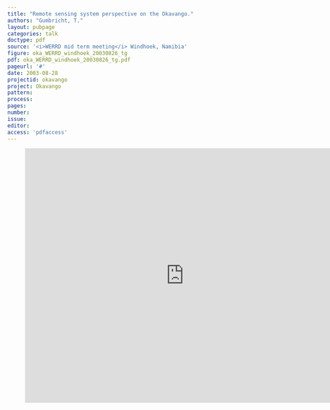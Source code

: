 ```yaml
---
title: "Remote sensing system perspective on the Okavango."
authors: "Gumbricht, T."
layout: pubpage
categories: talk
doctype: pdf
source: '<i>WERRD mid term meeting</i> Windhoek, Namibia'
figure: oka_WERRD_windhoek_20030826_tg
pdf: oka_WERRD_windhoek_20030826_tg.pdf
pageurl: '#'
date: 2003-08-28
projectid: okavango
project: Okavango
pattern:
process:
pages:
number:
issue:
editor:
access: 'pdfaccess'
---
```

<figure>
<iframe src="http://docs.google.com/gview?url={{ site.commonurl }}/pdf/{{ page.pdf }}&embedded=true"
style="width:720px; height:576px;" frameborder="0"></iframe>
</figure>
